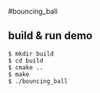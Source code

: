 #bouncing_ball

## build & run demo

```
$ mkdir build
$ cd build
$ cmake ..
$ make
$ ./bouncing_ball
```
